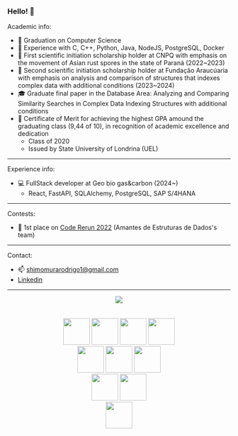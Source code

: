 ### Hello! 👋

Academic info:
- 🔭 Graduation on Computer Science
- 🎯 Experience with C, C++, Python, Java, NodeJS, PostgreSQL, Docker
- 📝 First scientific initiation scholarship holder at CNPQ with emphasis on the movement of Asian rust spores in the state of Paraná (2022~2023)
- 📝 Second scientific initiation scholarship holder at Fundação Araucúaria with emphasis on analysis and comparison of structures that indexes complex data with additional conditions (2023~2024)
- 🎓 Graduate final paper in the Database Area: Analyzing and Comparing Similarity Searches in Complex Data Indexing Structures with additional conditions
- 🥇 Certificate of Merit for achieving the highest GPA amound the graduating class (9,44 of 10), in recognition of academic excellence and dedication
  - Class of 2020
  - Issued by State University of Londrina (UEL)
---------------------------------------------------------------
Experience info:
- 💻 FullStack developer at Geo bio gas&carbon (2024~)
  - React, FastAPI, SQLAlchemy, PostgreSQL, SAP S/4HANA
---------------------------------------------------------------
Contests:
- 🥇 1st place on [Code Rerun 2022](https://www.ieeeuel.org/coderrerun/) (Amantes de Estruturas de Dados's team)
---------------------------------------------------------------
Contact:
- 📫 shimomurarodrigo1@gmail.com
- [Linkedin](https://www.linkedin.com/in/rodrigo-mimura-shimomura-17851222a/)
---------------------------------------------------------------
<div align="center">  
  <img display:inline-block src="https://github-readme-stats.vercel.app/api/top-langs/?username=rmshimomura&layout=donut&theme=highcontrast&hide_border=true&langs_count=8"/>
</div>
<br><br>
<div align="center">  
  <img src="https://cdn.jsdelivr.net/gh/devicons/devicon/icons/c/c-original.svg" width="60" height="60" />
  <img src="https://cdn.jsdelivr.net/gh/devicons/devicon@latest/icons/cplusplus/cplusplus-original.svg" width="60" height="60" />
  <img src="https://cdn.jsdelivr.net/gh/devicons/devicon/icons/python/python-original.svg" width="60" height="60"/> 
  <img src="https://cdn.jsdelivr.net/gh/devicons/devicon/icons/java/java-original.svg" width="60" height="60" />
  <br>
  <div align="center">
    <img src="https://cdn.jsdelivr.net/gh/devicons/devicon@latest/icons/javascript/javascript-original.svg" width="60" height="60"/>
    <img src="https://cdn.jsdelivr.net/gh/devicons/devicon/icons/nodejs/nodejs-original.svg" width="60" height="60" />
    <img src="https://cdn.jsdelivr.net/gh/devicons/devicon@latest/icons/react/react-original-wordmark.svg" width="60" height="60"/>
  <div>
  <img src="https://cdn.jsdelivr.net/gh/devicons/devicon/icons/postgresql/postgresql-original.svg" width="60" height="60" />  
  <img src="https://cdn.jsdelivr.net/gh/devicons/devicon/icons/docker/docker-original.svg" width="60" height="60" />
  <br>
  <div align="center">
    <img src="https://cdn.jsdelivr.net/gh/devicons/devicon/icons/linkedin/linkedin-original.svg" width="60" height="60"/>        
  </div>
</div>

          
  

